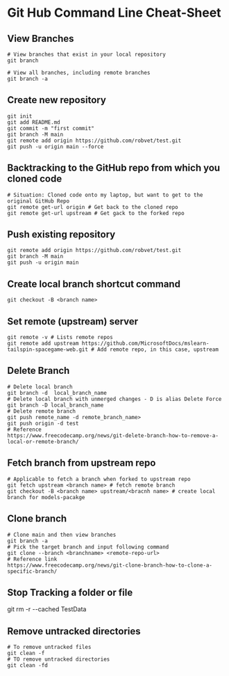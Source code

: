 # Git Hub Command Line Cheat-Sheet

## View Branches
```
# View branches that exist in your local repository
git branch

# View all branches, including remote branches
git branch -a
```

## Create new repository
```
git init
git add README.md
git commit -m "first commit"
git branch -M main
git remote add origin https://github.com/robvet/test.git
git push -u origin main --force
```

## Backtracking to the GitHub repo from which you cloned code
```
# Situation: Cloned code onto my laptop, but want to get to the original GitHub Repo
git remote get-url origin # Get back to the cloned repo
git remote get-url upstream # Get gack to the forked repo
```

## Push existing repository
```
git remote add origin https://github.com/robvet/test.git
git branch -M main
git push -u origin main
```

## Create local branch shortcut command
```
git checkout -B <branch name>
```

## Set remote (upstream) server
```
git remote -v # Lists remote repos 
git remote add upstream https://github.com/MicrosoftDocs/mslearn-tailspin-spacegame-web.git # Add remote repo, in this case, upstream
```

## Delete Branch
```
# Delete local branch
git branch -d  local_branch_name
# Delete local branch with unmerged changes - D is alias Delete Force
git branch -D local_branch_name
# Delete remote branch
git push remote_name -d remote_branch_name>
git push origin -d test
# Reference
https://www.freecodecamp.org/news/git-delete-branch-how-to-remove-a-local-or-remote-branch/
```

## Fetch branch from upstream repo
```
# Applicable to fetch a branch when forked to upstream repo
git fetch upstream <branch name> # fetch remote branch
git checkout -B <branch name> upstream/<bracnh name> # create local branch for models-pacakge
```

## Clone branch
```
# Clone main and then view branches
git branch -a
# Pick the target branch and input following command
git clone --branch <branchname> <remote-repo-url>
# Reference link
https://www.freecodecamp.org/news/git-clone-branch-how-to-clone-a-specific-branch/
```

## Stop Tracking a folder or file
git rm -r --cached TestData


## Remove untracked directories
```
# To remove untracked files
git clean -f
# TO remove untracked directories
git clean -fd
```
